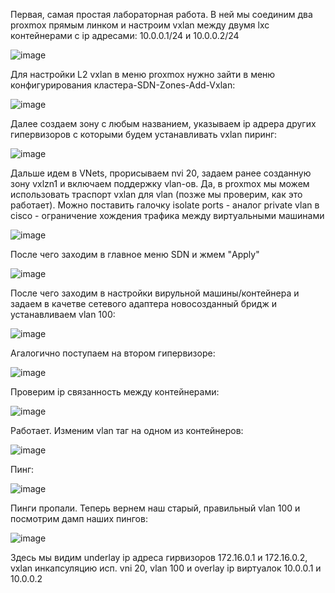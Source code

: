 
Первая, самая простая лабораторная работа. В ней мы соединим два proxmox прямым линком и настроим vxlan между двумя lxc контейнерами с ip адресами: 10.0.0.1/24 и 10.0.0.2/24

![image](https://github.com/user-attachments/assets/493b6043-89a7-44d0-9567-3f48dfafdbe0)


Для настройки L2 vxlan в меню proxmox нужно зайти в меню конфигурирования кластера-SDN-Zones-Add-Vxlan:

![image](https://github.com/user-attachments/assets/3a4ee1fe-a999-4345-81c8-e15086d63428)

Далее создаем зону с любым названием, указываем ip адрера других гипервизоров с которыми будем устанавливать vxlan пиринг:

![image](https://github.com/user-attachments/assets/13ec5e41-4ab2-4311-8a69-88639ef4c12d)

Дальше идем в VNets, прорисываем nvi 20, задаем ранее созданную зону vxlzn1 и включаем поддержку vlan-ов. Да, в proxmox мы можем использовать траспорт vxlan для vlan (позже мы проверим, как это работает). Можно поставить галочку isolate ports - аналог private vlan в cisco - ограничение хождения трафика между виртуальными машинами

![image](https://github.com/user-attachments/assets/dce014f5-aa77-46df-ae64-b5705b7959ff)

После чего заходим в главное меню SDN и жмем "Apply"

![image](https://github.com/user-attachments/assets/1417cf61-0108-4d04-bb13-7d220832e316)


После чего заходим в настройки вирульной машины/контейнера и задаем в качетве сетевого адаптера новосозданный бридж и устанавливаем vlan 100:

![image](https://github.com/user-attachments/assets/e1fc9a19-c820-4274-a0e1-e21e34e2d3db)


Агалогично поступаем на втором гипервизоре:

![image](https://github.com/user-attachments/assets/d9872eff-4e11-4780-95bb-80a22f4e23c2)

Проверим ip связанность между контейнерами:

![image](https://github.com/user-attachments/assets/f62e5dbb-4cb1-4611-9345-240e7da1488d)

Работает. Изменим vlan таг на одном из контейнеров:

![image](https://github.com/user-attachments/assets/70a0b06d-0686-44b1-9cb7-5530d31ee8fb)

Пинг:

![image](https://github.com/user-attachments/assets/11761427-6f87-456f-90e4-c3a84d9d30de)

Пинги пропали. Теперь вернем наш старый, правильный vlan 100 и посмотрим дамп наших пингов:

![image](https://github.com/user-attachments/assets/6ffb7dc0-351c-406c-ab42-9d70229f1296)

Здесь мы видим underlay ip адреса гирвизоров 172.16.0.1 и 172.16.0.2, vxlan инкапсуляцию исп. vni 20, vlan 100 и overlay ip виртуалок 10.0.0.1 и 10.0.0.2

